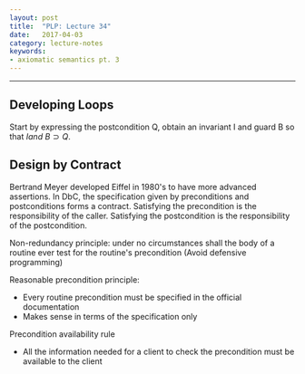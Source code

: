 ```yaml
---
layout: post
title:  "PLP: Lecture 34"
date:   2017-04-03
category: lecture-notes
keywords:
- axiomatic semantics pt. 3
---
```


<script type="text/javascript" async
  src="https://cdn.mathjax.org/mathjax/latest/MathJax.js?config=TeX-MML-AM_CHTML">
</script>

<script type="text/x-mathjax-config">
MathJax.Hub.Config({
  TeX: { equationNumbers: { autoNumber: "AMS" } },
  tex2jax: {inlineMath: [['$','$'], ['\\(','\\)']]}
});
</script>

---

## Developing Loops

Start by expressing the postcondition Q, obtain an invariant I and guard B so that $I and ~B \supset Q$. 

## Design by Contract

Bertrand Meyer developed Eiffel in 1980's to have more advanced assertions. In DbC, the specification given by preconditions and postconditions forms a contract. Satisfying the precondition is the responsibility of the caller. Satisfying the postcondition is the responsibility of the postcondition.

Non-redundancy principle: under no circumstances shall the body of a routine ever test for the routine's precondition (Avoid defensive programming)

Reasonable precondition principle:

* Every routine precondition must be specified in the official documentation
* Makes sense in terms of the specification only

Precondition availability rule

* All the information needed for a client to check the precondition must be available to the client
